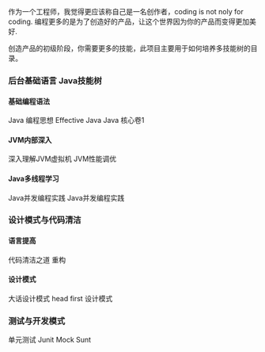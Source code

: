 
作为一个工程师，我觉得更应该称自己是一名创作者，coding is not noly for coding. 编程更多的是为了创造好的产品，让这个世界因为你的产品而变得更加美好.

创造产品的初级阶段，你需要更多的技能，此项目主要用于如何培养多技能树的目录。

### 后台基础语言 Java技能树

#### 基础编程语法
Java 编程思想
Effective Java
Java 核心卷1

#### JVM内部深入
深入理解JVM虚拟机
JVM性能调优

#### Java多线程学习
Java并发编程实践
Java并发编程实践


### 设计模式与代码清洁

#### 语言提高
代码清洁之道
重构

#### 设计模式
大话设计模式
head first 设计模式

### 测试与开发模式
单元测试
Junit
Mock
Sunt

### 